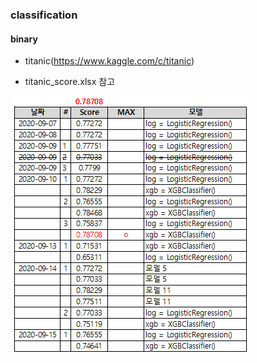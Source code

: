 ### classification
#### binary
- titanic(https://www.kaggle.com/c/titanic)

- titanic_score.xlsx 참고
<img src="titanic.PNG">